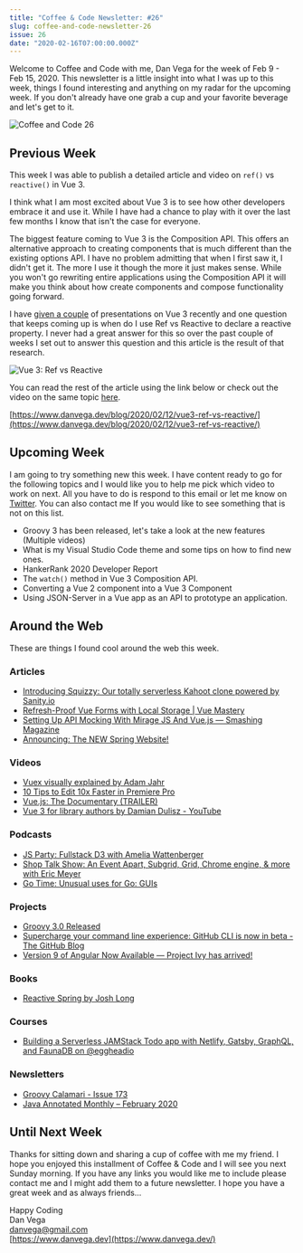 ```yaml
---
title: "Coffee & Code Newsletter: #26"
slug: coffee-and-code-newsletter-26
issue: 26
date: "2020-02-16T07:00:00.000Z"
---
```


Welcome to Coffee and Code with me, Dan Vega for the week of Feb 9 - Feb 15, 2020.  This newsletter is a little insight into what I was up to this week, things I found interesting and anything on my radar for the upcoming week. If you don't already have one grab a cup and your favorite beverage and let's get to it.

![Coffee and Code 26](/images/newsletter/2020/02/16/coffee_and_code_26.png)

## Previous Week

This week I was able to publish a detailed article and video on `ref()` vs `reactive()` in Vue 3.

I think what I am most excited about Vue 3 is to see how other developers embrace it and use it. While I have had a chance to play with it over the last few months I know that isn't the case for everyone.

The biggest feature coming to Vue 3 is the Composition API. This offers an alternative approach to creating components that is much different than the existing options API. I have no problem admitting that when I first saw it, I didn't get it. The more I use it though the more it just makes sense. While you won't go rewriting entire applications using the Composition API it will make you think about how create components and compose functionality going forward.

I have [given a couple](https://www.danvega.dev/blog/2020/01/09/codemash-2020/) of presentations on Vue 3 recently and one question that keeps coming up is when do I use Ref vs Reactive to declare a reactive property. I never had a great answer for this so over the past couple of weeks I set out to answer this question and this article is the result of that research.

![Vue 3: Ref vs Reactive](/images/newsletter/2020/02/16/vue3-ref-vs-reactive-cover.png)

You can read the rest of the article using the link below or check out the video on the same topic [here](https://youtu.be/cRwG96MOHp0).

[https://www.danvega.dev/blog/2020/02/12/vue3-ref-vs-reactive/](https://www.danvega.dev/blog/2020/02/12/vue3-ref-vs-reactive/)

## Upcoming Week

I am going to try something new this week. I have content ready to go for the following topics and I would like you to help me pick which video to work on next. All you have to do is respond to this email or let me know on [Twitter](http://twitter.com/therealdanvega). You can also contact me If you would like to see something that is not on this list.

- Groovy 3 has been released, let's take a look at the new features (Multiple videos)
- What is my Visual Studio Code theme and some tips on how to find new ones.
- HankerRank 2020 Developer Report
- The `watch()` method in Vue 3 Composition API.
- Converting a Vue 2 component into a Vue 3 Component
- Using JSON-Server in a Vue app as an API to prototype an application.

## Around the Web

These are things I found cool around the web this week.

### Articles

- [Introducing Squizzy: Our totally serverless Kahoot clone powered by Sanity.io](https://www.sanity.io/blog/introducing-squizzy-our-totally-serverless-kahoot-clone-powered-by-sanity-io)
- [Refresh-Proof Vue Forms with Local Storage | Vue Mastery](https://www.vuemastery.com/blog/Refresh-Proof-Vue-Forms-with-Local-Storage/)
- [Setting Up API Mocking With Mirage JS And Vue.js — Smashing Magazine](https://www.smashingmagazine.com/2020/02/api-mocking-mirage-vue-javascript/)
- [Announcing: The NEW Spring Website!](https://spring.io/blog/2020/02/14/announcing-the-new-spring-website)

### Videos

- [Vuex visually explained by Adam Jahr](https://www.youtube.com/watch?v=wbp_ro-eWwQ)
- [10 Tips to Edit 10x Faster in Premiere Pro](https://www.youtube.com/watch?v=1M9PzQlH1Nk)
- [Vue.js: The Documentary (TRAILER)](https://www.youtube.com/watch?v=2EmYw-O-WLI&feature=emb_title)
- [Vue 3 for library authors by Damian Dulisz - YouTube](https://www.youtube.com/watch?v=BI3xnQ_iJ3I&feature=emb_title)

### Podcasts

- [JS Party: Fullstack D3 with Amelia Wattenberger](https://changelog.com/jsparty/113)
- [Shop Talk Show: An Event Apart, Subgrid, Grid, Chrome engine, & more with Eric Meyer](https://shoptalkshow.com/398/)
- [Go Time: Unusual uses for Go: GUIs](https://changelog.com/gotime/116)

### Projects

- [Groovy 3.0 Released](http://groovy-lang.org/releasenotes/groovy-3.0.html)
- [Supercharge your command line experience: GitHub CLI is now in beta - The GitHub Blog](https://github.blog/2020-02-12-supercharge-your-command-line-experience-github-cli-is-now-in-beta)
- [Version 9 of Angular Now Available — Project Ivy has arrived!](https://blog.angular.io/version-9-of-angular-now-available-project-ivy-has-arrived-23c97b63cfa3)

### Books

- [Reactive Spring by Josh Long](https://leanpub.com/reactive-spring)

### Courses

- [Building a Serverless JAMStack Todo app with Netlify, Gatsby, GraphQL, and FaunaDB on @eggheadio](https://egghead.io/playlists/building-a-serverless-jamstack-todo-app-with-netlify-gatsby-graphql-and-faunadb-53bb)

### Newsletters

- [Groovy Calamari - Issue 173](http://groovycalamari.com/issues/173#start)
- [Java Annotated Monthly – February 2020](https://blog.jetbrains.com/idea/2020/02/java-annotated-monthly-february-2020)

## Until Next Week

Thanks for sitting down and sharing a cup of coffee with me my friend. I hope you enjoyed this installment of Coffee & Code and I will see you next Sunday morning. If you have any links you would like me to include please contact me and I might add them to a future newsletter. I hope you have a great week and as always friends...

Happy Coding<br/>
Dan Vega<br/>
danvega@gmail.com<br/>
[https://www.danvega.dev](https://www.danvega.dev/)
